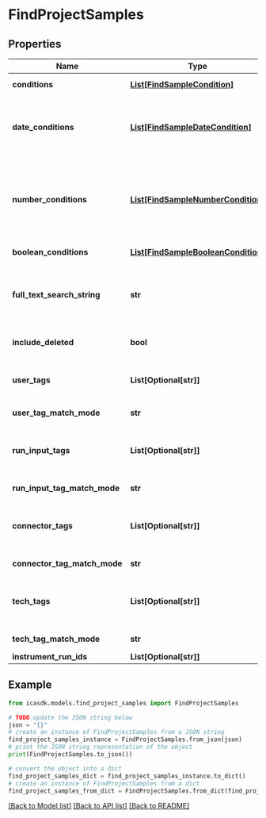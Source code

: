# FindProjectSamples


## Properties

Name | Type | Description | Notes
------------ | ------------- | ------------- | -------------
**conditions** | [**List[FindSampleCondition]**](FindSampleCondition.md) | Adds a condition on a string field. | 
**date_conditions** | [**List[FindSampleDateCondition]**](FindSampleDateCondition.md) | Adds a condition on a date metadate field. If both the dateBefore and dateAfter parameter are null it will return any sample that has no value for the date field. | 
**number_conditions** | [**List[FindSampleNumberCondition]**](FindSampleNumberCondition.md) | Adds a condition on a number metadata field. If both the lowerBoundary and upperBoundary parameter are null it will return any sample that has no value for the number field. | 
**boolean_conditions** | [**List[FindSampleBooleanCondition]**](FindSampleBooleanCondition.md) | Adds a condition on a boolean field. | 
**full_text_search_string** | **str** | Adds a fuzzy matching condition for the text on all string fields of the sample i.e. on both the fixed fields (name, description) as any metadata text field. | [optional] 
**include_deleted** | **bool** | Indicates whether deleted samples should be included. | [optional] [default to False]
**user_tags** | **List[Optional[str]]** | The usertags to filter on. The userTagMatchMode-parameter determines how the filtering is done. | [optional] 
**user_tag_match_mode** | **str** | How the usertags are filtered. | [optional] 
**run_input_tags** | **List[Optional[str]]** | The runInputTags to filter on. The runInputTagMatchMode-parameter determines how the filtering is done. | [optional] 
**run_input_tag_match_mode** | **str** | How the runInputTags are filtered. | [optional] 
**connector_tags** | **List[Optional[str]]** | The connectorTags to filter on. The connectorTagMatchMode-parameter determines how the filtering is done. | [optional] 
**connector_tag_match_mode** | **str** | How the connectorTags are filtered. | [optional] 
**tech_tags** | **List[Optional[str]]** | The technicalTags to filter on. The techTagMatchMode-parameter determines how the filtering is done. | [optional] 
**tech_tag_match_mode** | **str** | How the technicalTags are filtered. | [optional] 
**instrument_run_ids** | **List[Optional[str]]** |  | [optional] 

## Example

```python
from icasdk.models.find_project_samples import FindProjectSamples

# TODO update the JSON string below
json = "{}"
# create an instance of FindProjectSamples from a JSON string
find_project_samples_instance = FindProjectSamples.from_json(json)
# print the JSON string representation of the object
print(FindProjectSamples.to_json())

# convert the object into a dict
find_project_samples_dict = find_project_samples_instance.to_dict()
# create an instance of FindProjectSamples from a dict
find_project_samples_from_dict = FindProjectSamples.from_dict(find_project_samples_dict)
```
[[Back to Model list]](../README.md#documentation-for-models) [[Back to API list]](../README.md#documentation-for-api-endpoints) [[Back to README]](../README.md)


